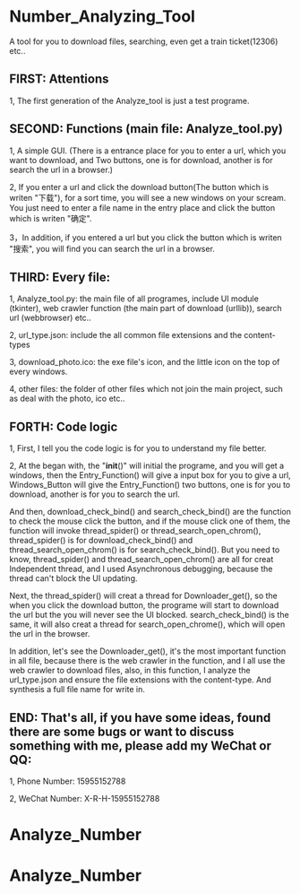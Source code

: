# Number_Analyzing_Tool
A tool for you to download files, searching, even get a train ticket(12306) etc.. 

## FIRST: Attentions

1, The first generation of the Analyze_tool is just a test programe.

## SECOND: Functions (main file: Analyze_tool.py)

1, A simple GUI. (There is a entrance place for you to enter a url, which you want to download, and Two buttons, one is for download, another is for search the url in a browser.)

2, If you enter a url and click the download button(The button which is writen "下载"), for a sort time, you will see a new windows on your scream. You just need to enter a file name in the entry place and click the button which is writen "确定". 

3，In addition, if you entered a url but you click the button which is writen "搜索", you will find you can search the url in a browser.

## THIRD: Every file:

1, Analyze_tool.py: the main file of all programes, include UI module (tkinter), web crawler function (the main part of download (urllib)), search url (webbrowser) etc..

2, url_type.json: include the all common file extensions and the content-types

3, download_photo.ico: the exe file's icon, and the little icon on the top of every windows.

4, other files: the folder of other files which not join the main project, such as deal with the photo, ico etc..

## FORTH: Code logic

1, First, I tell you the code logic is for you to understand my file better.

2, At the began with, the "__init__()" will initial the programe, and you will get a windows, then the Entry_Function() 
   will give a input box for you to give a url, Windows_Button will give the Entry_Function() two buttons, one is for you
   to download, another is for you to search the url.
   
   And then, download_check_bind() and search_check_bind() are the function to check the mouse click the button, and if 
   the mouse click one of them, the function will invoke thread_spider() or thread_search_open_chrom(), thread_spider() is
   for download_check_bind() and thread_search_open_chrom() is for search_check_bind(). But you need to know, thread_spider()
   and thread_search_open_chrom() are all for creat Independent thread, and I used Asynchronous debugging, because the thread
   can't block the UI updating.
   
   Next, the thread_spider() will creat a thread for Downloader_get(), so the when you click the download button, the programe
   will start to download the url but the you will never see the UI blocked. search_check_bind() is the same, it will also 
   creat a thread for search_open_chrome(), which will open the url in the browser.

   In addition, let's see the Downloader_get(), it's the most important function in all file, because there is the web crawler
   in the function, and I all use the web crawler to download files, also, in this function, I analyze the url_type.json 
   and ensure the file extensions with the content-type. And synthesis a full file name for write in.


## END: That's all, if you have some ideas, found there are some bugs or want to discuss something with me, please add my WeChat or QQ:

1, Phone Number: 15955152788

2, WeChat Number: X-R-H-15955152788
# Analyze_Number
# Analyze_Number
